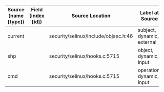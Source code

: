 | Source (name [type]) | Field (index [id]) | Source Location                       | Label at Source             |
|----------------------|--------------------|---------------------------------------|-----------------------------|
| current              |                    | security/selinux/include/objsec.h:46  | subject, dynamic, external  |
| shp                  |                    | security/selinux/hooks.c:5715         | object, dynamic, input      |
| cmd                  |                    | security/selinux/hooks.c:5715         | operation, dynamic, input   |
